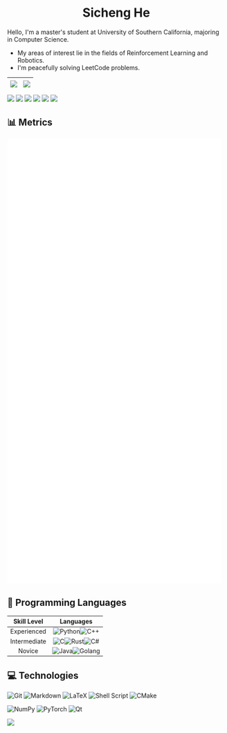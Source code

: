 <div id="title" align=center>

# Sicheng He

</div>

Hello, I'm a master's student at University of Southern California, majoring in Computer Science.

- My areas of interest lie in the fields of Reinforcement Learning and Robotics.
- I'm peacefully solving LeetCode problems.

| <img align="center" src="https://github-readme-stats.vercel.app/api?username=hesic73&show_icons=true&hide_border=true" /> | <img align="center" style="padding=0;" src="https://github-readme-stats.vercel.app/api/top-langs/?username=hesic73&hide=html,css,scss&exclude_repo=hesic73,blog,hesic73.github.io&langs_count=5&layout=compact&hide_border=true" /> |
| ------------------------------------------------------------ | ------------------------------------------------------------ |

[<img src="https://img.shields.io/badge/-CV-green?style=for-the-badge" />](https://hesic73.github.io/assets/files/resume.pdf) 
[<img src="https://img.shields.io/badge/-Blog-red?style=for-the-badge" />](https://hesic73.github.io/blog/)
[<img src="https://img.shields.io/badge/-LeetCode-black?style=for-the-badge" />](https://leetcode.com/hesicheng20/)
[<img src="https://img.shields.io/badge/-Zhihu-1772f6?style=for-the-badge" />](https://www.zhihu.com/people/he-si-cheng/)
[<img src="https://img.shields.io/badge/-Email-c71610?style=for-the-badge" />](mailto:hesicheng20@gmail.com)
[<img src="https://img.shields.io/badge/-linkedin-0072b1?style=for-the-badge" />](https://www.linkedin.com/in/sicheng-he-b80a5028a/)

<!--
<a href="https://github.com/hesic73/gomoku_rl">
  <img align="center" src="https://github-readme-stats-git-masterrstaa-rickstaa.vercel.app/api/pin/?username=hesic73&repo=gomoku_rl&theme=buefy" />
</a>
-->

## :bar_chart: Metrics

![](https://raw.githubusercontent.com/hesic73/hesic73/main/github-metrics.svg)

## :speech_balloon: Programming Languages

|Skill Level|Languages|
|:---:|:---:|
|Experienced|![Python](https://img.shields.io/badge/Python-3776AB?style=for-the-badge&logo=python&logoColor=white)![C++](https://img.shields.io/badge/C++-00599C?style=for-the-badge&logo=C%2B%2B&logoColor=white)|
|Intermediate|![C](https://img.shields.io/badge/C-A8B9CC?style=for-the-badge&logo=c&logoColor=white)![Rust](https://img.shields.io/badge/Rust-000000?style=for-the-badge&logo=rust&logoColor=white)![C#](https://img.shields.io/badge/C%23-239120?style=for-the-badge&logo=csharp&logoColor=white)|
|Novice|![Java](https://img.shields.io/badge/Java-ED8B00?style=for-the-badge&logo=openjdk&logoColor=white)![Golang](https://img.shields.io/badge/GO-00ADD8?style=for-the-badge&logo=go&logoColor=white)|

## 💻 Technologies

![Git](https://img.shields.io/badge/git-%23F05033.svg?style=for-the-badge&logo=git&logoColor=white)
![Markdown](https://img.shields.io/badge/markdown-%23000000.svg?style=for-the-badge&logo=markdown&logoColor=white)
![LaTeX](https://img.shields.io/badge/latex-%23008080.svg?style=for-the-badge&logo=latex&logoColor=white)
![Shell Script](https://img.shields.io/badge/shell_script-%23121011.svg?style=for-the-badge&logo=gnu-bash&logoColor=white)
![CMake](https://img.shields.io/badge/CMake-%23008FBA.svg?style=for-the-badge&logo=cmake&logoColor=white)

![NumPy](https://img.shields.io/badge/numpy-%23013243.svg?style=for-the-badge&logo=numpy&logoColor=white)
![PyTorch](https://img.shields.io/badge/PyTorch-%23EE4C2C.svg?style=for-the-badge&logo=PyTorch&logoColor=white)
![Qt](https://img.shields.io/badge/-Qt-41cd52?style=for-the-badge&logo=Qt&logoColor=white)








![](https://komarev.com/ghpvc/?username=hesic73)